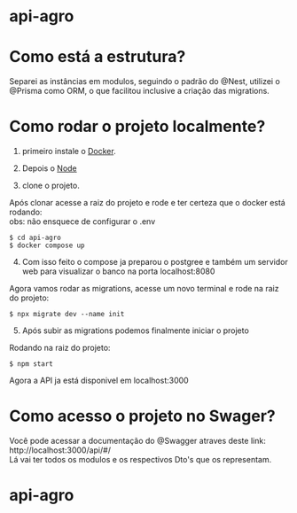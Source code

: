 # api-agro

# Como está a estrutura?
Separei as instâncias em modulos, seguindo o padrão do @Nest, utilizei o @Prisma como ORM, o que facilitou inclusive a criação das migrations.

# Como rodar o projeto localmente?

1. primeiro instale o [Docker](https://www.docker.com/get-started/). </br>

2. Depois o [Node](https://nodejs.org/en/download/current) </br>

3. clone o projeto. </br>

Após clonar acesse a raiz do projeto e rode e ter certeza que o docker está rodando:<br>
obs: não ensquece de configurar o .env <br>
    
    $ cd api-agro
    $ docker compose up 

4. Com isso feito o compose ja preparou o postgree e também um servidor web para visualizar o banco na porta localhost:8080</br>

Agora vamos rodar as migrations, acesse um novo terminal e rode na raiz do projeto:</br>

    $ npx migrate dev --name init

5. Após subir as migrations podemos finalmente iniciar o projeto</br>

Rodando na raiz do projeto:

    $ npm start

Agora a API ja está disponivel em localhost:3000

# Como acesso o projeto no Swager?

Você pode acessar a documentação do @Swagger atraves deste link: http://localhost:3000/api/#/ </br>
Lá vai ter todos os modulos e os respectivos Dto's que os representam.

# api-agro
